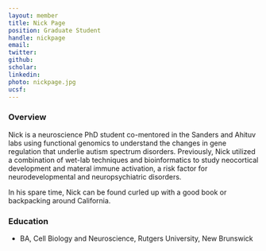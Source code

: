 ```yaml
---
layout: member
title: Nick Page
position: Graduate Student
handle: nickpage
email: 
twitter:
github:
scholar: 
linkedin: 
photo: nickpage.jpg
ucsf:
---
```


### Overview
Nick is a neuroscience PhD student co-mentored in the Sanders and Ahituv labs using functional genomics to understand the changes in gene regulation that underlie autism spectrum disorders. 
Previously, Nick utilized a combination of wet-lab techniques and bioinformatics to study neocortical development and materal immune activation, a risk factor for neurodevelopmental and neuropsychiatric disorders. 

In his spare time, Nick can be found curled up with a good book or backpacking around California. 


### Education
- BA, Cell Biology and Neuroscience, Rutgers University, New Brunswick

